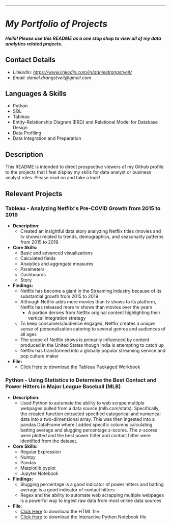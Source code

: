 ---
<My project portfolio README.md file for github>
 
# _My Portfolio of Projects_

#### _Hello! Please use this README as a one stop shop to view all of my data analytics related projects._

## Contact Details
* _LinkedIn: https://www.linkedin.com/in/danieldrangstveit/_
* _Email: daniel.drangstveit@gmail.com_

## Languages & Skills
* Python
* SQL
* Tableau
* Entity-Relationship Diagram (ERD) and Relational Model for Database Design
* Data Profiling
* Data Integration and Preparation

## Description
This README is intended to direct prospective viewers of my Github profile to the projects that I feel 
display my skills for data analyst or business analyst roles. Please read on and take a look!

## Relevant Projects

### Tableau - Analyzing Netflix's Pre-COVID Growth from 2015 to 2019
* **Description:**
     * Created an insightful data story analyzing Netflix titles (movies and tv shows) related to trends, demographics, and seasonality patterns from 2015 to 2019.
* **Core Skills:**
     * Basic and advanced visualizations
     * Calculated fields
     * Analytics and aggregate measures
     * Parameters
     * Dashboards
     * Story
* **Findings:**
     * Netflix has become a giant in the Streaming Industry because of its substantial growth from 2015 to 2019
     * Although Netflix adds more movies than tv shows to its platform, Netflix has released more tv shows than movies over the years
          * A portion derives from Netflix original content highlighting their vertical integration strategy
     * To keep consumers/audience engaged, Netflix creates a unique sense of personalization catering to several genres and audiences of all ages
     * The scope of Netflix shows is primarily influenced by content produced in the United States though India is attempting to catch up
     * Netflix has transformed into a globally popular streaming service and pop culture maker
* **File:**
     * [Click Here](https://github.com/danieldrangstveit/PORTFOLIO-OF-PROJECTS/blob/main/Tableau_Projects/Netflix_Pre-COVID_Growth.twbx) to download the Tableau Packaged Workbook

### Python - Using Statistics to Determine the Best Contact and Power Hitters in Major League Baseball (MLB)
* **Description:**
     * Used Python to automate the ability to web scrape multiple webpages pulled from a data source (mlb.com/stats). Specifically, the created function extracted specified categorical and numerical data into a two-dimensional array. This was then ingested into a pandas DataFrame where I added specific columns calculating batting average and slugging percentage z-scores. The z-scores were plotted and the best power hitter and contact hitter were identified from the dataset.
* **Core Skills:**
     * Regular Expression
     * Numpy
     * Pandas
     * Matplotlib.pyplot
     * Jupyter Notebook
* **Findings:**
     * Slugging percentage is a good indicator of power hitters and batting average is a good indicator of contact hitters
     * Regex and the ability to automate web scrapping multiple webpages is a powerful way to ingest raw data from most online data sources
* **File:**
     * [Click Here](https://github.com/danieldrangstveit/PORTFOLIO-OF-PROJECTS/blob/main/Python_Projects/MLB_Hitters_Analysis.html) to download the HTML file
     * [Click Here](https://github.com/danieldrangstveit/PORTFOLIO-OF-PROJECTS/blob/main/Python_Projects/MLB_Hitters_Analysis.ipynb) to download the Interactive Python Notebook file
